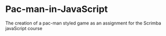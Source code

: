 # Pac-man-in-JavaScript
 The creation of a pac-man styled game as an assignment for the Scrimba javaScript course
